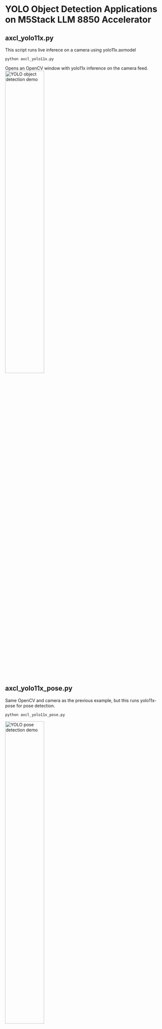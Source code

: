 # YOLO Object Detection Applications on M5Stack LLM 8850 Accelerator  

## axcl_yolo11x.py  
This script runs live inferece on a camera using yolo11x.axmodel

```
python axcl_yolo11x.py
```
Opens an OpenCV window with yolo11x inference on the camera feed.  
<img src="https://i.imgur.com/ZT1k3uD.png" alt="YOLO object detection demo" width=50%>  

## axcl_yolo11x_pose.py  

Same OpenCV and camera as the previous example, but this runs yolo11x-pose for pose detection.  
```
python axcl_yolo11x_pose.py
```
<img src="https://i.imgur.com/E4egCy6.png" alt="YOLO pose detection demo" width=50%>  

## axcl_yolo11x_trigger.py  

```
python axcl_yolo11x_trigger.py  
```

This one is fun.  Run the script, then the instructions will appear on the screen.  Press 'd' to draw an ROI on the screen.  Press 's' to save.  
When a person is detected in the ROI for 5.0 seconds, a screenshot is saved and sent to your personal discord server via an api hook.  

You will need to open notify.py and add your discord hook in place of 'YOUR-DISCORD-HOOK-HERE'.  
The notify.py script contains the functions for sending messages and images to discord via api hook.  

<img src="https://i.imgur.com/FL21mEm.png" alt="YOLO detection trigger demo" width=50%>  

<img src="https://i.imgur.com/dLgjvsu.png" alt="YOLO detection trigger demo" width=50%>  

<img src="https://i.imgur.com/5hkDqRS.png" alt="YOLO detection trigger demo" width=50%>  

<img src="https://i.imgur.com/Tj5dgNQ.jpeg" alt="YOLO detection trigger demo" width=50%>  











